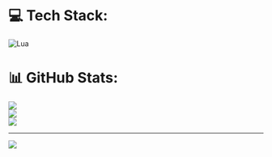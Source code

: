 
# 💻 Tech Stack:
![Lua](https://img.shields.io/badge/lua-%232C2D72.svg?style=for-the-badge&logo=lua&logoColor=white)
# 📊 GitHub Stats:
![](https://github-readme-stats.vercel.app/api?username=ArtChivegroup&theme=dark&hide_border=false&include_all_commits=true&count_private=true)<br/>
![](https://nirzak-streak-stats.vercel.app/?user=ArtChivegroup&theme=dark&hide_border=false)<br/>
![](https://github-readme-stats.vercel.app/api/top-langs/?username=ArtChivegroup&theme=dark&hide_border=false&include_all_commits=true&count_private=true&layout=compact)

---
[![](https://visitcount.itsvg.in/api?id=ArtChivegroup&icon=0&color=0)](https://visitcount.itsvg.in)


  
<!-- Proudly created with GPRM ( https://gprm.itsvg.in ) -->
